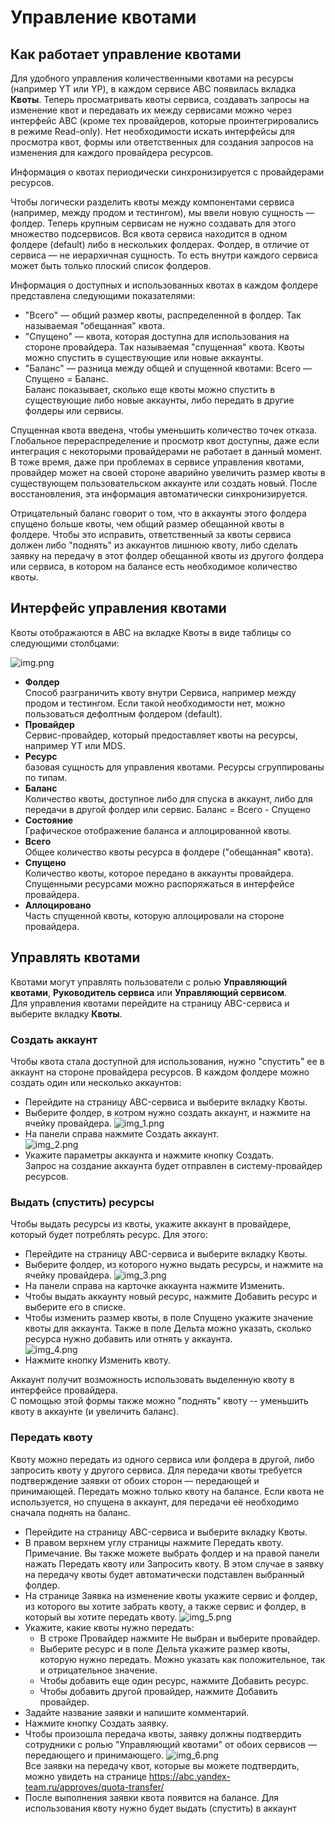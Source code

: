 # Управление квотами

## Как работает управление квотами
Для удобного управления количественными квотами на ресурсы (например YT или YP), в каждом сервисе ABC появилась вкладка **Квоты**. Теперь просматривать квоты сервиса, создавать запросы на изменение квот и передавать их между сервисами можно через интерфейс ABC (кроме тех провайдеров, которые проинтегрировались в режиме Read-only). Нет необходимости искать интерфейсы для просмотра квот, формы или ответственных для создания запросов на изменения для каждого провайдера ресурсов.

Информация о квотах периодически синхронизируется с провайдерами ресурсов.

Чтобы логически разделить квоты между компонентами сервиса (например, между продом и тестингом), мы ввели новую сущность — фолдер. Теперь крупным сервисам не нужно создавать для этого множество подсервисов. Вся квота сервиса находится в одном фолдере (default) либо в нескольких фолдерах. Фолдер, в отличие от сервиса — не иерархичная сущность. То есть внутри каждого сервиса может быть только плоский список фолдеров.

Информация о доступных и использованных квотах в каждом фолдере представлена следующими показателями:
- "Всего" — общий размер квоты, распределенной в фолдер. Так называемая "обещанная" квота.
- "Спущено" — квота, которая доступна для использования на стороне провайдера. Так называемая "спущенная" квота. Квоты можно спустить в существующие или новые аккаунты.
- "Баланс" — разница между общей и спущенной квотами: Всего — Cпущено = Баланс.\
Баланс показывает, сколько еще квоты можно спустить в существующие либо новые аккаунты, либо передать в другие фолдеры или сервисы.

Спущенная квота введена, чтобы уменьшить количество точек отказа. Глобальное перераспределение и просмотр квот доступны, даже если интеграция с некоторыми провайдерами не работает в данный момент. В тоже время, даже при проблемах в сервисе управления квотами, провайдер может на своей стороне аварийно увеличить размер квоты в существующем пользовательском аккаунте или создать новый. После восстановления, эта информация автоматически синхронизируется.

Отрицательный баланс говорит о том, что в аккаунты этого фолдера спущено больше квоты, чем общий размер обещанной квоты в фолдере. Чтобы это исправить, ответственный за квоты сервиса должен либо "поднять" из аккаунтов лишнюю квоту, либо сделать заявку на передачу в этот фолдер обещанной квоты из другого фолдера или сервиса, в котором на балансе есть необходимое количество квоты.

## Интерфейс управления квотами

Квоты отображаются в ABC на вкладке Квоты в виде таблицы со следующими столбцами:

![img.png](img.png)

- **Фолдер**\
    Способ разграничить квоту внутри Сервиса, например между продом и тестингом. Если такой необходимости нет, можно пользоваться дефолтным фолдером (default).
- **Провайдер**\
    Сервис-провайдер, который предоставляет квоты на ресурсы, например YT или MDS.
- **Ресурс**\
    базовая сущность для управления квотами. Ресурсы сгруппированы по типам.
- **Баланс**\
    Количество квоты, доступное либо для спуска в аккаунт, либо для передачи в другой фолдер или сервис.
    Баланс = Всего - Спущено
- **Состояние**\
    Графическое отображение баланса и аллоцированной квоты.
- **Всего**\
    Общее количество квоты ресурса в фолдере ("обещанная" квота).
- **Спущено**\
    Количество квоты, которое передано в аккаунты провайдера. Спущенными ресурсами можно распоряжаться в интерфейсе провайдера.
- **Аллоцировано**\
    Часть спущенной квоты, которую аллоцировали на стороне провайдера.


## Управлять квотами

Квотами могут управлять пользователи с ролью **Управляющий квотами**, **Руководитель сервиса** или **Управляющий сервисом**.\
Для управления квотами перейдите на страницу ABC-сервиса и выберите вкладку **Квоты**.


### Создать аккаунт

Чтобы квота стала доступной для использования, нужно "спустить" ее в аккаунт на стороне провайдера ресурсов. В каждом фолдере можно создать один или несколько аккаунтов:
- Перейдите на страницу ABC-сервиса и выберите вкладку Квоты.
- Выберите фолдер, в котром нужно создать аккаунт, и нажмите на ячейку провайдера.
![img_1.png](img_1.png)
- На панели справа нажмите Создать аккаунт.\
![img_2.png](img_2.png)
- Укажите параметры аккаунта и нажмите кнопку Создать.\
  Запрос на создание аккаунта будет отправлен в систему-провайдер ресурсов.

### Выдать (спустить) ресурсы

Чтобы выдать ресурсы из квоты, укажите аккаунт в провайдере, который будет потреблять ресурс. Для этого:
- Перейдите на страницу ABC-сервиса и выберите вкладку Квоты.
- Выберите фолдер, из которого нужно выдать ресурсы, и нажмите на ячейку провайдера.
![img_3.png](img_3.png)
- На панели справа на карточке аккаунта нажмите Изменить.
- Чтобы выдать аккаунту новый ресурс, нажмите Добавить ресурс и выберите его в списке.
- Чтобы изменить размер квоты, в поле Спущено укажите значение квоты для аккаунта. Также в поле Дельта можно указать, сколько ресурса нужно добавить или отнять у аккаунта.\
![img_4.png](img_4.png)
- Нажмите кнопку Изменить квоту.

Аккаунт получит возможность использовать выделенную квоту в интерфейсе провайдера.\
С помощью этой формы также можно "поднять" квоту -- уменьшить квоту в аккаунте (и увеличить баланс).

### Передать квоту
Квоту можно передать из одного сервиса или фолдера в другой, либо запросить квоту у другого сервиса. Для передачи квоты требуется подтверждение заявки от обоих сторон — передающей и принимающей.
Передать можно только квоту на балансе. Если квота не используется, но спущена в аккаунт, для передачи её необходимо сначала поднять на баланс.
- Перейдите на страницу ABC-сервиса и выберите вкладку Квоты.
- В правом верхнем углу страницы нажмите Передать квоту.\
  Примечание. Вы также можете выбрать фолдер и на правой панели нажать Передать квоту или Запросить квоту. В этом случае в заявку на передачу квоты будет автоматически подставлен выбранный фолдер.
- На странице Заявка на изменение квоты укажите сервис и фолдер, из которого вы хотите забрать квоту, а также сервис и фолдер, в который вы хотите передать квоту.
![img_5.png](img_5.png)
- Укажите, какие квоты нужно передать:
  - В строке Провайдер нажмите Не выбран и выберите провайдер.
  - Выберите ресурс и в поле Дельта укажите размер квоты, которую нужно передать. Можно указать как положительное, так и отрицательное значение.
  - Чтобы добавить еще один ресурс, нажмите Добавить ресурс.
  - Чтобы добавить другой провайдер, нажмите Добавить провайдер.
- Задайте название заявки и напишите комментарий.
- Нажмите кнопку Создать заявку.
- Чтобы произошла передача квоты, заявку должны подтвердить сотрудники с ролью "Управляющий квотами" от обоих сервисов — передающего и принимающего.
![img_6.png](img_6.png)\
  Все заявки на передачу квот, которые вы можете подтвердить, можно увидеть на странице https://abc.yandex-team.ru/approves/quota-transfer/
- После выполнения заявки квота появится на балансе. Для использования квоту нужно будет выдать (спустить) в аккаунт
